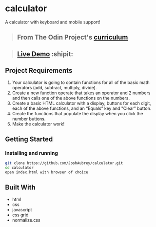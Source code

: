 # calculator

A calculator with keyboard and mobile support!

> ## From The Odin Project's [curriculum](https://www.theodinproject.com/paths/foundations/courses/foundations/lessons/calculator)

> ## [Live Demo](https://joshaubrey.github.io/calculator/) :shipit:

## Project Requirements

1. Your calculator is going to contain functions for all of the basic math operators (add, subtract, multiply, divide).
2. Create a new function operate that takes an operator and 2 numbers and then calls one of the above functions on the numbers.
3. Create a basic HTML calculator with a display, buttons for each digit, each of the above functions, and an “Equals” key and "Clear" button.
4. Create the functions that populate the display when you click the number buttons.
5. Make the calculator work!

## Getting Started

### Installing and running

```bash
git clone https://github.com/JoshAubrey/calculator.git
cd calculator
open index.html with browser of choice
```

## Built With

* html 
* css
* javascript
* css grid
* normalize.css
